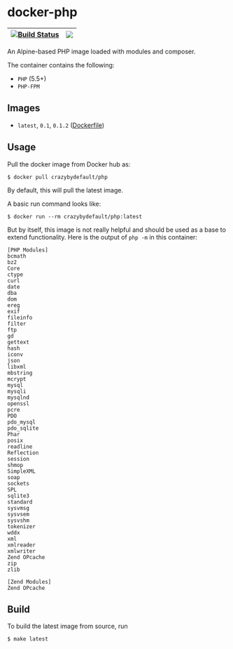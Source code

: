 # docker-php

| [![Build Status](https://travis-ci.org/crazybydefault/docker-php.svg?branch=master)](https://travis-ci.org/crazybydefault/docker-php) | [![](https://imagelayers.io/badge/crazybydefault/php:latest.svg)](https://imagelayers.io/?images=crazybydefault/php:latest 'Get your own badge on imagelayers.io') |
|:-:|:-:|

An Alpine-based PHP image loaded with modules and composer.

The container contains the following:
* `PHP` (5.5+)
* `PHP-FPM`

## Images
* `latest`, `0.1`, `0.1.2` ([Dockerfile](./Dockerfile))

## Usage
Pull the docker image from Docker hub as:
```
$ docker pull crazybydefault/php
```
By default, this will pull the latest image.

A basic run command looks like:
```
$ docker run --rm crazybydefault/php:latest
```

But by itself, this image is not really helpful and should be used as a base to
extend functionality. Here is the output of `php -m` in this container:

```
[PHP Modules]
bcmath
bz2
Core
ctype
curl
date
dba
dom
ereg
exif
fileinfo
filter
ftp
gd
gettext
hash
iconv
json
libxml
mbstring
mcrypt
mysql
mysqli
mysqlnd
openssl
pcre
PDO
pdo_mysql
pdo_sqlite
Phar
posix
readline
Reflection
session
shmop
SimpleXML
soap
sockets
SPL
sqlite3
standard
sysvmsg
sysvsem
sysvshm
tokenizer
wddx
xml
xmlreader
xmlwriter
Zend OPcache
zip
zlib

[Zend Modules]
Zend OPcache
```

## Build
To build the latest image from source, run
```
$ make latest
```
